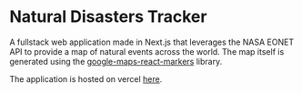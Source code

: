 # Natural Disasters Tracker

A fullstack web application made in Next.js that leverages the NASA EONET API to provide a map of natural events across the world. The map itself is generated using the [google-maps-react-markers](https://github.com/giorgiabosello/google-maps-react-markers) library.

The application is hosted on vercel [here](https://natevents.vercel.app).
